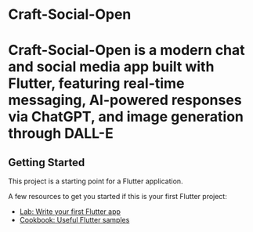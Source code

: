 
# Craft-Social-Open
Craft-Social-Open is a modern chat and social media app built with Flutter, featuring real-time messaging, AI-powered responses via ChatGPT, and image generation through DALL-E
=======
## Getting Started

This project is a starting point for a Flutter application.

A few resources to get you started if this is your first Flutter project:

- [Lab: Write your first Flutter app](https://docs.flutter.dev/get-started/codelab)
- [Cookbook: Useful Flutter samples](https://docs.flutter.dev/cookbook)


